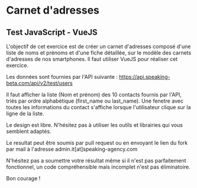 # Carnet d'adresses
## Test JavaScript - VueJS

L'objectif de cet exercice est de créer un carnet d'adresses composé d'une liste de noms et prénoms et d'une fiche détaillée, sur le modèle des carnets d'adresses de nos smartphones. Il faut utiliser VueJS pour réaliser cet exercice.

Les données sont fournies par l'API suivante : https://api.speaking-beta.com/api/v2/test/users

Il faut afficher la liste (Nom et prénom) des 10 contacts fournis par l'API, triés par ordre alphabétique (first\_name ou last\_name). Une fenetre avec toutes les informations du contact s'affiche lorsque l'utilisateur clique sur la ligne de la liste.

Le design est libre. N'hésitez pas à utiliser les outils et librairies qui vous semblent adaptés.

Le resultat peut être soumis par pull request ou en envoyant le lien du fork par mail à l'adresse admin.it[at]speaking-agency.com

N'hésitez pas a soumettre votre résultat même si il n'est pas parfaitement fonctionnel, un code compréhensible mais incomplet n'est pas éliminatoire.

Bon courage !